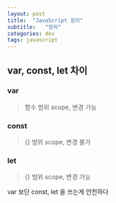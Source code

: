 ```yaml
---
layout: post
title:  "JavaScript 정리"
subtitle:   "정리"
categories: dev
tags: javascript
---
```


## var, const, let 차이

### var

> 함수 범위 scope, 변경 가능

### const

> {} 범위 scope, 변경 불가

### let

> {} 범위 scope, 변경 가능

var 보단 const, let 을 쓰는게 안전하다
